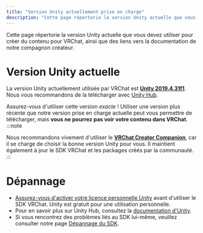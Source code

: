 ```yaml
---
title: "Version Unity actuellement prise en charge"
description: "Cette page répertorie la version Unity actuelle que vous devez utiliser pour créer du contenu pour VRChat, ainsi que des liens vers la documentation de notre compagnon créateur."
---
```


Cette page répertorie la version Unity actuelle que vous devez utiliser pour créer du contenu pour VRChat, ainsi que des liens vers la documentation de notre compagnon créateur.

# Version Unity actuelle
La version Unity actuellement utilisée par VRChat est [**Unity 2019.4.31f1**](https://unity3d.com/unity/whats-new/2019.4.31). Nous vous recommandons de la télécharger avec [Unity Hub](https://unity.com/download).

Assurez-vous d'utiliser cette version *exacte* ! Utiliser une version plus récente que notre version prise en charge actuelle peut vous permettre de télécharger, mais **vous ne pourrez pas voir votre contenu dans VRChat**.
:::note

Nous recommandons vivement d'utiliser le [**VRChat Creator Companion**](https://vcc.docs.vrchat.com/), car il se charge de choisir la bonne version Unity pour vous. Il maintient également à jour le SDK VRChat et les packages créés par la communauté.
:::

# Dépannage
- [Assurez-vous d'activer votre licence personnelle Unity](https://support.unity.com/hc/en-us/articles/211438683-How-do-I-activate-my-license-) avant d'utiliser le SDK VRChat. Unity est gratuit pour une utilisation personnelle.
- Pour en savoir plus sur Unity Hub, consultez la [documentation d'Unity](https://docs.unity3d.com/hub/manual/index.html).
- Si vous rencontrez des problèmes liés au SDK lui-même, veuillez consulter notre page [Dépannage du SDK](/sdk/sdk-troubleshooting).